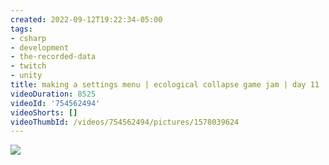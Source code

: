 ```yaml
---
created: 2022-09-12T19:22:34-05:00
tags:
- csharp
- development
- the-recorded-data
- twitch
- unity
title: making a settings menu | ecological collapse game jam | day 11
videoDuration: 8525
videoId: '754562494'
videoShorts: []
videoThumbId: /videos/754562494/pictures/1578039624
---
```


![](20220913002234.jpg)
